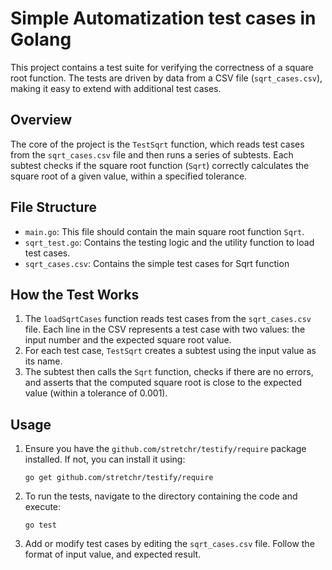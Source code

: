 
# Simple Automatization test cases in Golang 

This project contains a test suite for verifying the correctness of a square root function. The tests are driven by data from a CSV file (`sqrt_cases.csv`), making it easy to extend with additional test cases.

## Overview

The core of the project is the `TestSqrt` function, which reads test cases from the `sqrt_cases.csv` file and then runs a series of subtests. Each subtest checks if the square root function (`Sqrt`) correctly calculates the square root of a given value, within a specified tolerance.

## File Structure

- `main.go`: This file should contain the main square root function `Sqrt`.
- `sqrt_test.go`: Contains the testing logic and the utility function to load test cases.
- `sqrt_cases.csv`: Contains the simple test cases for Sqrt function
## How the Test Works

1. The `loadSqrtCases` function reads test cases from the `sqrt_cases.csv` file. Each line in the CSV represents a test case with two values: the input number and the expected square root value.
2. For each test case, `TestSqrt` creates a subtest using the input value as its name.
3. The subtest then calls the `Sqrt` function, checks if there are no errors, and asserts that the computed square root is close to the expected value (within a tolerance of 0.001).

## Usage

1. Ensure you have the `github.com/stretchr/testify/require` package installed. If not, you can install it using:
   ```
   go get github.com/stretchr/testify/require
   ```

2. To run the tests, navigate to the directory containing the code and execute:
   ```
   go test
   ```

3. Add or modify test cases by editing the `sqrt_cases.csv` file. Follow the format of input value, and expected result.

